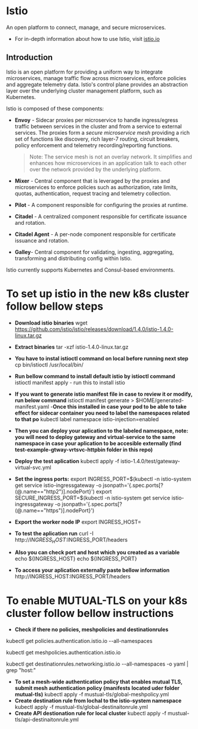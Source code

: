 # Istio

An open platform to connect, manage, and secure microservices.
- For in-depth information about how to use Istio, visit [istio.io](https://istio.io)


## Introduction

Istio is an open platform for providing a uniform way to integrate
microservices, manage traffic flow across microservices, enforce policies
and aggregate telemetry data. Istio's control plane provides an abstraction
layer over the underlying cluster management platform, such as Kubernetes.

Istio is composed of these components:

- **Envoy** - Sidecar proxies per microservice to handle ingress/egress traffic
   between services in the cluster and from a service to external
   services. The proxies form a _secure microservice mesh_ providing a rich
   set of functions like discovery, rich layer-7 routing, circuit breakers,
   policy enforcement and telemetry recording/reporting
   functions.

  > Note: The service mesh is not an overlay network. It
  > simplifies and enhances how microservices in an application talk to each
  > other over the network provided by the underlying platform.

- **Mixer** - Central component that is leveraged by the proxies and microservices
   to enforce policies such as authorization, rate limits, quotas, authentication, request
   tracing and telemetry collection.

- **Pilot** - A component responsible for configuring the proxies at runtime.

- **Citadel** - A centralized component responsible for certificate issuance and rotation.

- **Citadel Agent** - A per-node component responsible for certificate issuance and rotation.

- **Galley**- Central component for validating, ingesting, aggregating, transforming and distributing config within Istio.

Istio currently supports Kubernetes and Consul-based environments. 



# To set up istio in the new k8s cluster follow bellow steps 
- **Download istio binaries**
wget https://github.com/istio/istio/releases/download/1.4.0/istio-1.4.0-linux.tar.gz

- **Extract binaries** 
 tar -xzf istio-1.4.0-linux.tar.gz
- **You have to instal istioctl command on local before running next step**
 cp bin/istioctl /usr/local/bin/
- **Run bellow command to install default istio by istioctl command** 
istioctl manifest apply -   run this to install istio
- **If you want to generate istio manifest file in case to review it or modify, run below command**
istioctl manifest generate > $HOME/generated-manifest.yaml
-**Once this installed in case your pod to be able to take effect for sidecar container you need to label the namespaces related to that po**
 kubectl label namespace <namespace-name> istio-injection=enabled
- **Then you can deploy your aplication to the labeled namespace, note: you will need to deploy gateway and virtual-service to the same namespace in case your aplication to be accesible externally (find test-example-gtway-vrtsvc-httpbin folder in this repo)**
- **Deploy the test aplication**
kubectl apply -f istio-1.4.0/test/gateway-virtual-svc.yml
- **Set the ingress ports:**
export INGRESS_PORT=$(kubectl -n istio-system get service istio-ingressgateway -o jsonpath='{.spec.ports[?(@.name=="http2")].nodePort}')
export SECURE_INGRESS_PORT=$(kubectl -n istio-system get service istio-ingressgateway -o jsonpath='{.spec.ports[?(@.name=="https")].nodePort}')
- **Export the worker node IP**
export INGRESS_HOST=<worker-node-IP>
- **To test the aplication run**
curl -I  http://$INGRESS_HOST:$INGRESS_PORT/headers
- **Also you can check port and host which you created as a variable**
echo ${INGRESS_HOST}
echo ${INGRESS_PORT}
- **To access your aplication externally paste bellow information**
http://INGRESS_HOST:INGRESS_PORT/headers


# To enable MUTUAL-TLS on your k8s cluster follow bellow instructions

- **Check if there no policies, meshpolicies and destinationrules**

kubectl get policies.authentication.istio.io --all-namespaces

kubectl get meshpolicies.authentication.istio.io

kubectl get destinationrules.networking.istio.io --all-namespaces -o yaml | grep "host:"

- **To set a mesh-wide authentication policy that enables mutual TLS, submit mesh authentication policy (manifests located uder folder mutual-tls)**
kubectl apply -f mustual-tls/global-meshpolicy.yml
- **Create destination rule  from lochal to the istio-system namespace**
kubectl apply -f mustual-tls/global-destinaitonrule.yml
- **Create API destionation rule for local cluster**
kubectl apply -f mustual-tls/api-destinaitonrule.yml